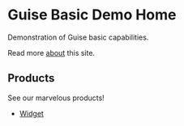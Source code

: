 # Guise Basic Demo Home

Demonstration of Guise basic capabilities.

Read more [about](about.md) this site.

## Products

See our marvelous products!

* [Widget](products/widget.xhtml)
